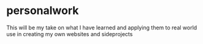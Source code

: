 # personalwork
This will be my take on what I have learned and applying them to real world use in creating my own websites and sideprojects
